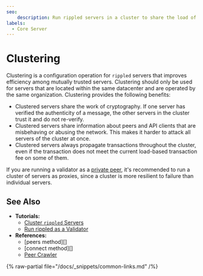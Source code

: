 ```yaml
---
seo:
    description: Run rippled servers in a cluster to share the load of cryptography between them.
labels:
  - Core Server
---
```

# Clustering

Clustering is a configuration operation for `rippled` servers that improves efficiency among mutually trusted servers. Clustering should only be used for servers that are located within the same datacenter and are operated by the same organization. Clustering provides the following benefits:

- Clustered servers share the work of cryptography. If one server has verified the authenticity of a message, the other servers in the cluster trust it and do not re-verify.
- Clustered servers share information about peers and API clients that are misbehaving or abusing the network. This makes it harder to attack all servers of the cluster at once.
- Clustered servers always propagate transactions throughout the cluster, even if the transaction does not meet the current load-based transaction fee on some of them.

If you are running a validator as a [private peer](peer-protocol.md#private-peers), it's recommended to run a cluster of servers as proxies, since a cluster is more resilient to failure than individual servers.

## See Also

- **Tutorials:**
    - [Cluster `rippled` Servers](../../infrastructure/configuration/peering/cluster-rippled-servers.md)
    - [Run rippled as a Validator](../../infrastructure/configuration/server-modes/run-rippled-as-a-validator.md)
- **References:**
    - [peers method][]
    - [connect method][]
    - [Peer Crawler](../../references/http-websocket-apis/peer-port-methods/peer-crawler.md)

{% raw-partial file="/docs/_snippets/common-links.md" /%}
